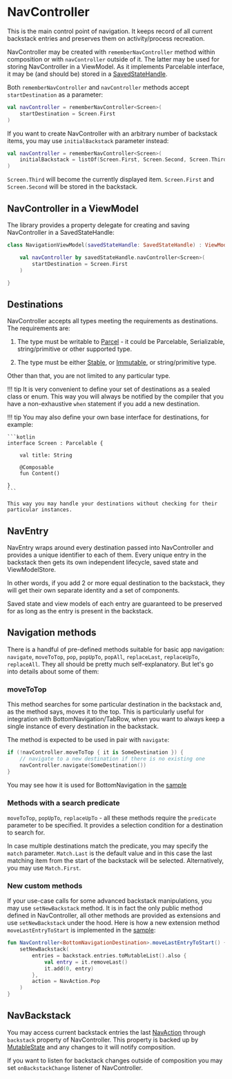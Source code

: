 # NavController

This is the main control point of navigation. It keeps record of all current backstack entries and preserves them on activity/process recreation.

NavController may be created with `rememberNavController` method within composition or with `navController` outside of it. The latter may be used for storing NavController in a ViewModel. As it implements Parcelable interface, it may be (and should be) stored in a [SavedStateHandle](https://developer.android.com/reference/androidx/lifecycle/SavedStateHandle).

Both `rememberNavController` and `navController` methods accept `startDestination` as a parameter:

```kotlin
val navController = rememberNavController<Screen>(
    startDestination = Screen.First
)
```

If you want to create NavController with an arbitrary number of backstack items, you may use `initialBackstack` parameter instead:

```kotlin
val navController = rememberNavController<Screen>(
    initialBackstack = listOf(Screen.First, Screen.Second, Screen.Third)
)
```

`Screen.Third` will become the currently displayed item. `Screen.First` and `Screen.Second` will be stored in the backstack.

## NavController in a ViewModel

The library provides a property delegate for creating and saving NavController in a SavedStateHandle:

```kotlin
class NavigationViewModel(savedStateHandle: SavedStateHandle) : ViewModel() {

    val navController by savedStateHandle.navController<Screen>(
        startDestination = Screen.First
    )

}
```

## Destinations

NavController accepts all types meeting the requirements as destinations. The requirements are:

1. The type must be writable to [Parcel](https://developer.android.com/reference/android/os/Parcel) - it could be Parcelable, Serializable, string/primitive or other supported type.

2. The type must be either [Stable](https://developer.android.com/reference/kotlin/androidx/compose/runtime/Stable), or [Immutable](https://developer.android.com/reference/kotlin/androidx/compose/runtime/Immutable), or string/primitive type.

Other than that, you are not limited to any particular type.

!!! tip
    It is very convenient to define your set of destinations as a sealed class or enum. This way you will always be notified by the compiler that you have a non-exhaustive `when` statement if you add a new destination.

!!! tip
    You may also define your own base interface for destinations, for example:
 
    ```kotlin
    interface Screen : Parcelable {
        
        val title: String
    
        @Composable
        fun Content()
    
    }
    ```

    This way you may handle your destinations without checking for their particular instances.

## NavEntry

NavEntry wraps around every destination passed into NavController and provides a unique identifier to each of them. Every unique entry in the backstack then gets its own independent lifecycle, saved state and ViewModelStore.

In other words, if you add 2 or more equal destination to the backstack, they will get their own separate identity and a set of components.

Saved state and view models of each entry are guaranteed to be preserved for as long as the entry is present in the backstack.

## Navigation methods

There is a handful of pre-defined methods suitable for basic app navigation: `navigate`, `moveToTop`, `pop`, `popUpTo`, `popAll`, `replaceLast`, `replaceUpTo`, `replaceAll`. They all should be pretty much self-explanatory. But let's go into details about some of them:

### moveToTop

This method searches for some particular destination in the backstack and, as the method says, moves it to the top. This is particularly useful for integration with BottomNavigation/TabRow, when you want to always keep a single instance of every destination in the backstack.

The method is expected to be used in pair with `navigate`:

```kotlin
if (!navController.moveToTop { it is SomeDestination }) {
    // navigate to a new destination if there is no existing one
    navController.navigate(SomeDestination())
}
```

You may see how it is used for BottomNavigation in the [sample](https://github.com/olshevski/compose-navigation-reimagined/blob/main/sample/src/main/kotlin/dev/olshevski/navigation/reimagined/sample/ui/BottomNavigationScreen.kt)

### Methods with a search predicate

`moveToTop`, `popUpTo`, `replaceUpTo` - all these methods require the `predicate` parameter to be specified. It provides a selection condition for a destination to search for.

In case multiple destinations match the predicate, you may specify the `match` parameter. `Match.Last` is the default value and in this case the last matching item from the start of the backstack will be selected. Alternatively, you may use `Match.First`.

### New custom methods

If your use-case calls for some advanced backstack manipulations, you may use `setNewBackstack` method. It is in fact the only public method defined in NavController, all other methods are provided as extensions and use `setNewBackstack` under the hood. Here is how a new extension method `moveLastEntryToStart` is implemented in the [sample](https://github.com/olshevski/compose-navigation-reimagined/blob/master/sample/src/main/kotlin/dev/olshevski/navigation/reimagined/sample/ui/BottomNavigationScreen.kt):

```kotlin
fun NavController<BottomNavigationDestination>.moveLastEntryToStart() {
    setNewBackstack(
        entries = backstack.entries.toMutableList().also {
            val entry = it.removeLast()
            it.add(0, entry)
        },
        action = NavAction.Pop
    )
}
```

## NavBackstack

You may access current backstack entries the last [NavAction](/compose-navigation-reimagined/animations/#navaction) through `backstack` property of NavController. This property is backed up by [MutableState](https://developer.android.com/reference/kotlin/androidx/compose/runtime/MutableState) and any changes to it will notify composition.

If you want to listen for backstack changes outside of composition you may set `onBackstackChange` listener of NavController.
